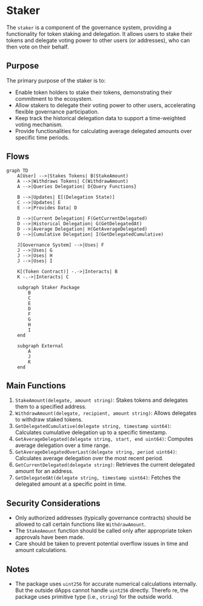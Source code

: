 # Staker

The `staker` is a component of the governance system, providing a functionality for token staking and delegation. It allows users to stake their tokens and delegate voting power to other users (or addresses), who can then vote on their behalf.

## Purpose

The primary purpose of the staker is to:

- Enable token holders to stake their tokens, demonstrating their commitment to the ecosystem.
- Allow stakers to delegate their voting power to other users, accelerating flexible governance participation.
- Keep track the historical delegation data to support a time-weighted voting mechanism.
- Provide functionalities for calculating average delegated amounts over specific time periods.

## Flows

```mermaid
graph TD
    A[User] -->|Stakes Tokens| B(StakeAmount)
    A -->|Withdraws Tokens| C(WithdrawAmount)
    A -->|Queries Delegation| D{Query Functions}

    B -->|Updates| E[(Delegation State)]
    C -->|Updates| E
    E -->|Provides Data| D

    D -->|Current Delegation| F(GetCurrentDelegated)
    D -->|Historical Delegation| G(GetDelegatedAt)
    D -->|Average Delegation| H(GetAverageDelegated)
    D -->|Cumulative Delegation| I(GetDelegatedCumulative)

    J[Governance System] -->|Uses| F
    J -->|Uses| G
    J -->|Uses| H
    J -->|Uses| I

    K[(Token Contract)] -.->|Interacts| B
    K -.->|Interacts| C

    subgraph Staker Package
        B
        C
        E
        D
        F
        G
        H
        I
    end

    subgraph External
        A
        J
        K
    end
```

## Main Functions

1. `StakeAmount(delegate, amount string)`: Stakes tokens and delegates them to a specified address.
2. `WithdrawAmount(delegate, recipient, amount string)`: Allows delegates to withdraw staked tokens.
3. `GetDelegatedCumulative(delegate string, timestamp uint64)`: Calculates cumulative delegation up to a specific timestamp.
4. `GetAverageDelegated(delegate string, start, end uint64)`: Computes average delegation over a time range.
5. `GetAverageDelegatedOverLast(delegate string, period uint64)`: Calculates average delegation over the most recent period.
6. `GetCurrentDelegated(delegate string)`: Retrieves the current delegated amount for an address.
7. `GetDelegatedAt(delegate string, timestamp uint64)`: Fetches the delegated amount at a specific point in time.

## Security Considerations

- Only authorized addresses (typically governance contracts) should be allowed to call certain functions like `WithdrawAmount`.
- The `StakeAmount` function should be called only after appropriate token approvals have been made.
- Care should be taken to prevent potential overflow issues in time and amount calculations.

## Notes

- The package uses `uint256` for accurate numerical calculations internally. But the outside dApps cannot handle `uint256` directly. Therefo
re, the package uses primitive type (i.e., `string`) for the outside world.
